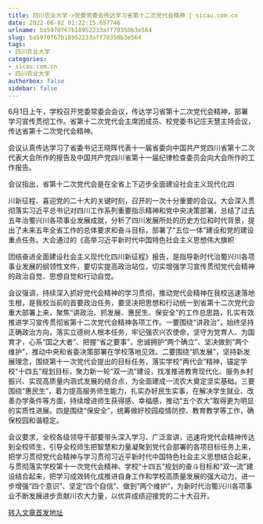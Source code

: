 ```yaml
---
title: 四川农业大学->党委常委会传达学习省第十二次党代会精神 | sicau.com.cn
date: 2022-06-02 01:22:15.657746
urlname: ba5970f67b18952233aff70350b3e564
slug: ba5970f67b18952233aff70350b3e564
tags: 
- 四川农业大学
categories:
- sicau.com.cn
- 四川农业大学
authorbox: false
sidebar: false
---
```

6月1日上午，学校召开党委常委会会议，传达学习省第十二次党代会精神，部署学习宣传贯彻工作。省第十二次党代会主席团成员、校党委书记庄天慧主持会议，传达省第十二次党代会精神。  

会议认真传达学习了省委书记王晓晖代表十一届省委向中国共产党四川省第十二次代表大会所作的报告及中国共产党四川省第十一届纪律检查委员会向大会所作的工作报告。

会议指出，省第十二次党代会是在全省上下迈步全面建设社会主义现代化四
<!--more-->
川新征程、喜迎党的二十大的关键时刻，召开的一次十分重要的会议。大会深入贯彻落实习近平总书记对四川工作系列重要指示精神和党中央决策部署，总结了过去五年治蜀兴川各项事业发展成就，分析了四川发展所处的历史方位和时代背景，提出了未来五年全省工作的总体要求和奋斗目标，部署了“五位一体”建设和党的建设重点任务。大会通过的《高举习近平新时代中国特色社会主义思想伟大旗帜

团结奋进全面建设社会主义现代化四川新征程》报告，是指导新时代治蜀兴川各项事业发展的纲领性文件，要切实提高政治站位，切实增强学习宣传贯彻党代会精神的政治自觉、思想自觉和行动自觉。

会议强调，持续深入抓好党代会精神的学习贯彻，推动党代会精神在我校迅速落地生根，是我校当前的首要政治任务，要坚决把思想和行动统一到省第十二次党代会重大部署上来，聚焦“讲政治、抓发展、惠民生、保安全”的工作总思路，扎实有效推进学习宣传贯彻省第十二次党代会精神各项工作。一要围绕“讲政治”，始终坚持正确政治方向，落实立德树人根本任务，牢记强农兴农使命，坚守为党育人、为国育才，心系“国之大者”、把握“省之要事”，忠诚拥护“两个确立”、坚决做到“两个维护”，推动中央和省委决策部署在学校落地见效。二要围绕“抓发展”，坚持新发展理念，围绕第十一次党代会提出的目标任务，落实学校“两代会”精神，锚定学校“十四五”规划目标，聚力新一轮“双一流”建设，找准推进教育现代化、服务乡村振兴、实现高质量内涵式发展的结合点，为全面建成一流农大奠定坚实基础。三要围绕“惠民生”，着力提高服务师生能力，扎实办好民生实事，在解决学生就业、改善办学条件等方面，持续增进师生获得感、幸福感，推动“五个农大”取得更为明显的实质性进展。四是围绕“保安全”，统筹做好校园疫情防控、教育教学等工作，确保校园和谐稳定。

会议要求，全校各级领导干部要带头深入学习、广泛宣讲，迅速将党代会精神传达到全校师生，引导全校师生把智慧和力量凝聚到党代会部署的各项目标任务上来，把学习贯彻党代会精神与学习贯彻习近平新时代中国特色社会主义思想结合起来，与贯彻落实学校第十一次党代会精神、学校“十四五”规划的奋斗目标和“双一流”建设结合起来，把学习成效转化成推进自身工作和学校高质量发展的强大动力，进一步增强“四个意识”、坚定“四个自信”、做到“两个维护”，为新时代治蜀兴川各项事业不断发展进步贡献川农大力量，以优异成绩迎接党的二十大召开。



[转入文章首发地址](https://news.sicau.edu.cn/info/1135/68101.htm)